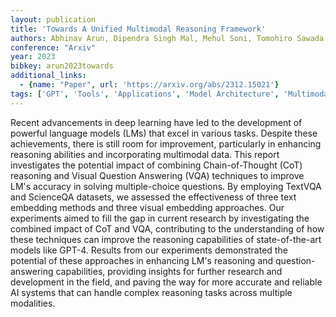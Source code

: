 ```yaml
---
layout: publication
title: 'Towards A Unified Multimodal Reasoning Framework'
authors: Abhinav Arun, Dipendra Singh Mal, Mehul Soni, Tomohiro Sawada
conference: "Arxiv"
year: 2023
bibkey: arun2023towards
additional_links:
  - {name: "Paper", url: 'https://arxiv.org/abs/2312.15021'}
tags: ['GPT', 'Tools', 'Applications', 'Model Architecture', 'Multimodal Models', 'Reinforcement Learning']
---
```

Recent advancements in deep learning have led to the development of powerful
language models (LMs) that excel in various tasks. Despite these achievements,
there is still room for improvement, particularly in enhancing reasoning
abilities and incorporating multimodal data. This report investigates the
potential impact of combining Chain-of-Thought (CoT) reasoning and Visual
Question Answering (VQA) techniques to improve LM's accuracy in solving
multiple-choice questions. By employing TextVQA and ScienceQA datasets, we
assessed the effectiveness of three text embedding methods and three visual
embedding approaches. Our experiments aimed to fill the gap in current research
by investigating the combined impact of CoT and VQA, contributing to the
understanding of how these techniques can improve the reasoning capabilities of
state-of-the-art models like GPT-4. Results from our experiments demonstrated
the potential of these approaches in enhancing LM's reasoning and
question-answering capabilities, providing insights for further research and
development in the field, and paving the way for more accurate and reliable AI
systems that can handle complex reasoning tasks across multiple modalities.
